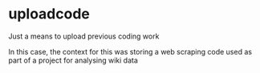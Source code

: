 # uploadcode
Just a means to upload previous coding work

In this case, the context for this was storing a web scraping code used as part of a project for analysing wiki data
